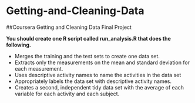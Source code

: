 # Getting-and-Cleaning-Data
##Coursera Getting and Cleaning Data Final Project

**You should create one R script called run_analysis.R that does the following.**

* Merges the training and the test sets to create one data set.
* Extracts only the measurements on the mean and standard deviation for each measurement.
* Uses descriptive activity names to name the activities in the data set
* Appropriately labels the data set with descriptive activity names.
* Creates a second, independent tidy data set with the average of each variable for each activity and each subject.
